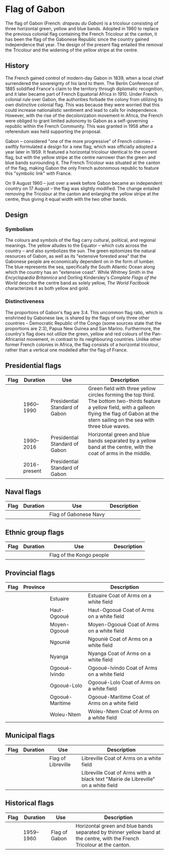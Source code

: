 # Flag of Gabon

The flag of Gabon (French: *drapeau du Gabon*) is a tricolour consisting of three horizontal green, yellow and blue bands. Adopted in 1960 to replace the previous colonial flag containing the French Tricolour at the canton, it has been the flag of the Gabonese Republic since the country gained independence that year. The design of the present flag entailed the removal the Tricolour and the widening of the yellow stripe at the centre.

## History

The French gained control of modern-day Gabon in 1839, when a local chief surrendered the sovereignty of his land to them. The Berlin Conference of 1885 solidified France's claim to the territory through diplomatic recognition, and it later became part of French Equatorial Africa in 1910. Under French colonial rule over Gabon, the authorities forbade the colony from utilizing its own distinctive colonial flag. This was because they were worried that this could increase nationalistic sentiment and lead to calls for independence. However, with the rise of the decolonization movement in Africa, the French were obliged to grant limited autonomy to Gabon as a self-governing republic within the French Community. This was granted in 1958 after a referendum was held supporting the proposal.

Gabon – considered "one of the more progressive" of French colonies – swiftly formulated a design for a new flag, which was officially adopted a year later in 1959. It featured a horizontal tricolour identical to the current flag, but with the yellow stripe at the centre narrower than the green and blue bands surrounding it. The French Tricolour was situated at the canton of the flag, making Gabon the only French autonomous republic to feature this "symbolic link" with France.

On 9 August 1960 – just over a week before Gabon became an independent country on 17 August – the flag was slightly modified. The change entailed removing the Tricolour at the canton and enlarging the yellow stripe at the centre, thus giving it equal width with the two other bands.

## Design

### Symbolism

The colours and symbols of the flag carry cultural, political, and regional meanings. The yellow alludes to the Equator – which cuts across the country – and also symbolizes the sun. The green epitomizes the natural resources of Gabon, as well as its "extensive forested area" that the Gabonese people are economically dependent on in the form of lumber. The blue represents the sea, specifically the South Atlantic Ocean along which the country has an "extensive coast". While Whitney Smith in the *Encyclopædia Britannica* and Dorling Kindersley's *Complete Flags of the World* describe the centre band as solely yellow, *The World Factbook* characterizes it as both yellow and gold.

### Distinctiveness

The proportions of Gabon's flag are 3:4. This uncommon flag ratio, which is enshrined by Gabonese law, is shared by the flags of only three other countries – Democratic Republic of the Congo (some sources state that the proportions are 2:3), Papua New Guinea and San Marino. Furthermore, the country's flag does not utilize the green, yellow and red colours of the Pan-Africanist movement, in contrast to its neighbouring countries. Unlike other former French colonies in Africa, the flag consists of a horizontal tricolour, rather than a vertical one modelled after the flag of France.

## Presidential flags

| Flag | Duration     | Use                            | Description                                                                                                                                                                                               |
| ---- | ------------ | ------------------------------ | --------------------------------------------------------------------------------------------------------------------------------------------------------------------------------------------------------- |
|      | 1960–1990    | Presidential Standard of Gabon | Green field with three yellow circles forming the top third. The bottom two-thirds feature a yellow field, with a galleon flying the flag of Gabon at the stern sailing on the sea with three blue waves. |
|      | 1990–2016    | Presidential Standard of Gabon | Horizontal green and blue bands separated by a yellow band at the centre, with the coat of arms in the middle.                                                                                            |
|      | 2016-present | Presidential Standard of Gabon |                                                                                                                                                                                                           |

## Naval flags

| Flag | Duration | Use                   | Description |
| ---- | -------- | --------------------- | ----------- |
|      |          | Flag of Gabonese Navy |             |

## Ethnic group flags

| Flag | Duration | Use                      | Description |
| ---- | -------- | ------------------------ | ----------- |
|      |          | Flag of the Kongo people |             |

## Provincial flags

| Flag | Province |                 | Description                                   |
| ---- | -------- | --------------- | --------------------------------------------- |
|      |          | Estuaire        | Estuaire Coat of Arms on a white field        |
|      |          | Haut-Ogooué     | Haut-Ogooué Coat of Arms on a white field     |
|      |          | Moyen-Ogooué    | Moyen-Ogooué Coat of Arms on a white field    |
|      |          | Ngounié         | Ngounié Coat of Arms on a white field         |
|      |          | Nyanga          | Nyanga Coat of Arms on a white field          |
|      |          | Ogooué-Ivindo   | Ogooué-Ivindo Coat of Arms on a white field   |
|      |          | Ogooué-Lolo     | Ogooué-Lolo Coat of Arms on a white field     |
|      |          | Ogooué-Maritime | Ogooué-Maritime Coat of Arms on a white field |
|      |          | Woleu-Ntem      | Woleu-Ntem Coat of Arms on a white field      |

## Municipal flags

| Flag | Duration | Use                | Description                                                                       |
| ---- | -------- | ------------------ | --------------------------------------------------------------------------------- |
|      |          | Flag of Libreville | Libreville Coat of Arms on a white field                                          |
|      |          |                    | Libreville Coat of Arms with a black text "Mairie de Libreville" on a white field |

## Historical flags

| Flag | Duration  | Use           | Description                                                                                                              |
| ---- | --------- | ------------- | ------------------------------------------------------------------------------------------------------------------------ |
|      | 1959–1960 | Flag of Gabon | Horizontal green and blue bands separated by thinner yellow band at the centre, with the French Tricolour at the canton. |
